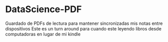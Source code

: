 # DataScience-PDF
Guardado de PDFs de lectura para mantener sincronizadas mis notas entre dispositivos
Este es un turn around para cuando este leyendo libros desde computadoras en lugar de mi kindle
